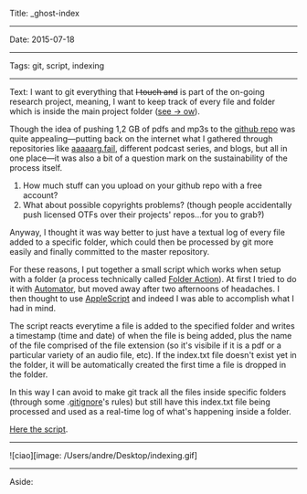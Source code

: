 

Title: _ghost-index

----

Date: 2015-07-18

----

Tags: git, script, indexing

----

Text:
I want to git everything that ~~I touch and~~ is part of the on-going research project, meaning, I want to keep track of every file and folder which is inside the main project folder ([see → ow](http://www.github.com/afincato/ow)).

Though the idea of pushing 1,2 GB of pdfs and mp3s to the [github repo](http://www.github.com/afincato/ow) was quite appealing—putting back on the internet what I gathered through repositories like [aaaaarg.fail](http://aaaaarg.fail/), different podcast series, and blogs, but all in one place—it was also a bit of a question mark on the sustainability of the process itself. 

1. How much stuff can you upload on your github repo with a free account?
2. What about possible copyrights problems? (though people accidentally push licensed OTFs over their projects' repos...for you to grab‽)

Anyway, I thought it was way better to just have a textual log of every file added to a specific folder, which could then be processed by git more easily and finally committed to the master repository.

For these reasons, I put together a small script which works when setup with a folder (a process technically called [Folder Action](http://www.macworld.com/article/1167157/automate_tasks_with_folder_actions.html)). At first I tried to do it with [Automator](https://en.wikipedia.org/wiki/Automator_(software)), but moved away after two afternoons of headaches. I then thought to use [AppleScript](https://en.wikipedia.org/wiki/AppleScript) and indeed I was able to accomplish what I had in mind.

The script reacts everytime a file is added to the specified folder and writes a timestamp (time and date) of when the file is being added, plus the name of the file comprised of the file extension (so it's visibile if it is a pdf or a particular variety of an audio file, etc). If the index.txt file doesn't exist yet in the folder, it will be automatically created the first time a file is dropped in the folder.

In this way I can avoid to make git track all the files inside specific folders (through some .[gitignore](http://git-scm.com/docs/gitignore)'s rules) but still have this index.txt file being processed and used as a real-time log of what's happening inside a folder.

[Here the script](https://github.com/afincato/ow/tree/master/projects/_ghost-index).

* * *

![ciao][image: /Users/andre/Desktop/indexing.gif]


----

Aside:
